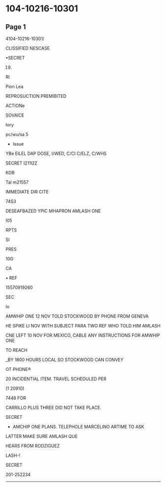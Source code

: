 # 104-10216-10301

## Page 1

4104-10216-10301/

CLISSIFIED NESCASE

•SECRET

19.

RI

Pion Lea

REPROSUCTION PREMIBITED

ACTIONe

SOVAICE

tory

pc/wu/sa 5

- Issue

YBe ElLEL DAP DOSE, I/WED, C/CI C/ELZ, C/WHS

SECRET I211I2Z

KOB

Tal m21557

IMMEDIATE DIR CITE

74S3

DESEAFBAZED YPIC MHAPRON AMLASH ONE

I05

RPTS

SI

PRES

10G

CA

• REF

15570919260

SEC

lo

AMWHIP ONE 12 NOV TOLD STOCKWOOD BY PHONE FROM GENEVA

HE SPIKE LI NOV WITH SUBJECT PARA TWO REF WHO TOLD HIM AMLASH

CNE LEFT 10 NOV FOR MEXICO, CABLE ANY INSTRUCTIONS FOR AMWHIP ONE

TO REACH

_BY 1800 HOURS LOCAL SO STOCKWOOD CAN CONVEY

OT PHONE®

20 INCIDENTIAL ITEM. TRAVEL SCHEDULED PER

(1 20910)

7448 FOR

CARRILLO PLUS THREE DID NOT TAKE PLACE.

SECRET

* AMCHIP ONE PLANS. TELEPHOLE MARCELINO ARTIME TO ASK

LATTER MAKE SURE AMLASH QUE

HEARS FROM RODZIGUEZ

LASH-!

SECRET

201-252234

---

